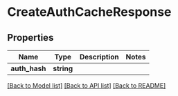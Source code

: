 # CreateAuthCacheResponse

## Properties
Name | Type | Description | Notes
------------ | ------------- | ------------- | -------------
**auth_hash** | **string** |  | 

[[Back to Model list]](../README.md#documentation-for-models) [[Back to API list]](../README.md#documentation-for-api-endpoints) [[Back to README]](../README.md)

